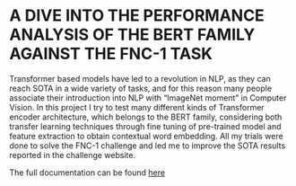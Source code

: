 # A DIVE INTO THE PERFORMANCE ANALYSIS OF THE BERT FAMILY AGAINST THE FNC-1 TASK
Transformer based models have led to a revolution in NLP, as they
can reach SOTA in a wide variety of tasks, and for this reason many
people associate their introduction into NLP with “ImageNet moment”
in Computer Vision. In this project I try to test many different kinds
of Transformer encoder architecture, which belongs to the BERT family, considering both transfer learning techniques through fine tuning of
pre-trained model and feature extraction to obtain contextual word embedding. All my trials were done to solve the FNC-1 challenge and led
me to improve the SOTA results reported in the challenge website.

The full documentation can be found [here](Report.pdf)
